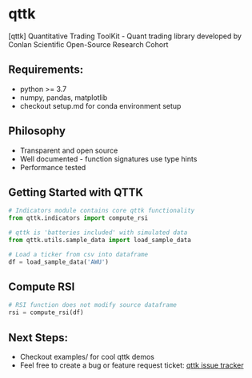 # qttk
[qttk] Quantitative Trading ToolKit - Quant trading library developed by Conlan Scientific Open-Source Research Cohort

## Requirements:
* python >= 3.7
* numpy, pandas, matplotlib
* checkout setup.md for conda environment setup

## Philosophy
* Transparent and open source
* Well documented - function signatures use type hints
* Performance tested

## Getting Started with QTTK

```python
# Indicators module contains core qttk functionality
from qttk.indicators import compute_rsi

# qttk is 'batteries included' with simulated data 
from qttk.utils.sample_data import load_sample_data

# Load a ticker from csv into dataframe
df = load_sample_data('AWU')
```
## Compute RSI
```python
# RSI function does not modify source dataframe
rsi = compute_rsi(df)
```


## Next Steps:
* Checkout examples/ for cool qttk demos
* Feel free to create a bug or feature request ticket: [qttk issue tracker](https://github.com/conlan-scientific/qttk/issues) 



